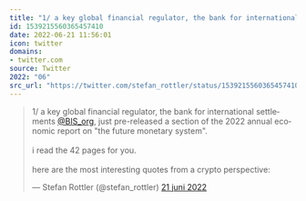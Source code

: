 ```yaml
---
title: "1/ a key global financial regulator, the bank for international settlements @BIS_org, just pre-relea..."
id: 1539215560365457410
date: 2022-06-21 11:56:01
icon: twitter
domains:
- twitter.com
source: Twitter
2022: "06"
src_url: "https://twitter.com/stefan_rottler/status/1539215560365457410"
---
```

<blockquote class="twitter-tweet" data-lang="nl" data-dnt="true"><p lang="en" dir="ltr">1/ a key global financial regulator, the bank for international settlements <a href="https://twitter.com/BIS_org?ref_src=twsrc%5Etfw">@BIS_org</a>, just pre-released a section of the 2022 annual economic report on &quot;the future monetary system&quot;. <br><br>i read the 42 pages for you.<br><br>here are the most interesting quotes from a crypto perspective:</p>&mdash; Stefan Rottler (@stefan_rottler) <a href="https://twitter.com/stefan_rottler/status/1539215560365457410?ref_src=twsrc%5Etfw">21 juni 2022</a></blockquote>
<script async src="https://platform.twitter.com/widgets.js" charset="utf-8"></script>

